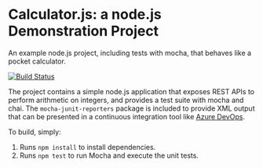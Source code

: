 Calculator.js: a node.js Demonstration Project
==============================================
An example node.js project, including tests with mocha, that behaves like
a pocket calculator.

[![Build Status](https://dev.azure.com/fvillellr/PartsU/_apis/build/status/fvillellr.calculator?branchName=master)](https://dev.azure.com/fvillellr/PartsU/_build/latest?definitionId=2&branchName=master)

The project contains a simple node.js application that exposes REST APIs
to perform arithmetic on integers, and provides a test suite with mocha
and chai.  The `mocha-junit-reporters` package is included to provide XML
output that can be presented in a continuous integration tool like
[Azure DevOps](https://azure.com/devops).


To build, simply:

1. Runs `npm install` to install dependencies.
2. Runs `npm test` to run Mocha and execute the unit tests.

